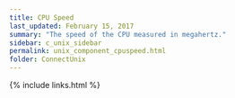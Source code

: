 ```yaml
---
title: CPU Speed
last_updated: February 15, 2017
summary: "The speed of the CPU measured in megahertz."
sidebar: c_unix_sidebar
permalink: unix_component_cpuspeed.html
folder: ConnectUnix
---
```


{% include links.html %}
